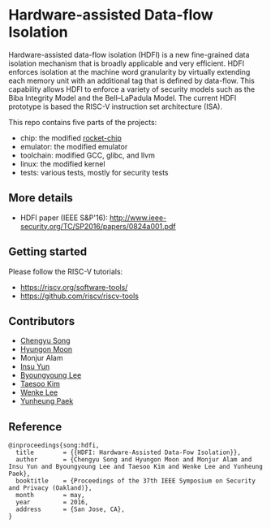 # Hardware-assisted Data-flow Isolation

Hardware-assisted data-flow isolation (HDFI) is a new fine-grained data
isolation mechanism that is broadly applicable and very efficient.
HDFI enforces isolation at the machine word granularity by virtually extending
each memory unit with an additional tag that is defined by data-flow.
This capability allows HDFI to enforce a variety of security models such as
the Biba Integrity Model and the Bell–LaPadula Model.
The current HDFI prototype is based the RISC-V instruction set architecture (ISA).

This repo contains five parts of the projects:

* chip: the modified [rocket-chip](https://github.com/ucb-bar/rocket)
* emulator: the modified emulator
* toolchain: modified GCC, glibc, and llvm
* linux: the modified kernel
* tests: various tests, mostly for security tests

## More details
* HDFI paper (IEEE S&P'16): http://www.ieee-security.org/TC/SP2016/papers/0824a001.pdf

## Getting started
Please follow the RISC-V tutorials:

* https://riscv.org/software-tools/
* https://github.com/riscv/riscv-tools

## Contributors
* [Chengyu Song]
* [Hyungon Moon]
* Monjur Alam
* [Insu Yun]
* [Byoungyoung Lee]
* [Taesoo Kim]
* [Wenke Lee]
* [Yunheung Paek]

[Chengyu Song]: <http://www.cs.ucr.edu/~csong/>
[Hyungon Moon]: <https://hyungon-moon.github.io/>
[Insu Yun]: <http://jakkdu.github.io/>
[Byoungyoung Lee]: <https://lifeasageek.github.io/>
[Taesoo Kim]: <https://taesoo.gtisc.gatech.edu>
[Wenke Lee]: <http://wenke.gtisc.gatech.edu>
[Yunheung Paek]: <http://sor.snu.ac.kr/ypaek/>

## Reference
```
@inproceedings{song:hdfi,
  title        = {{HDFI: Hardware-Assisted Data-Fow Isolation}},
  author       = {Chengyu Song and Hyungon Moon and Monjur Alam and Insu Yun and Byoungyoung Lee and Taesoo Kim and Wenke Lee and Yunheung Paek},
  booktitle    = {Proceedings of the 37th IEEE Symposium on Security and Privacy (Oakland)},
  month        = may,
  year         = 2016,
  address      = {San Jose, CA},
}
```
